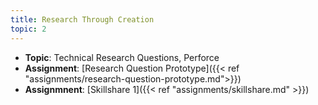 ```yaml
---
title: Research Through Creation
topic: 2
---
```

- **Topic**: Technical Research Questions, Perforce
- **Assignment**: [Research Question Prototype]({{< ref "assignments/research-question-prototype.md">}})
- **Assignmnent**: [Skillshare 1]({{< ref "assignments/skillshare.md" >}})
